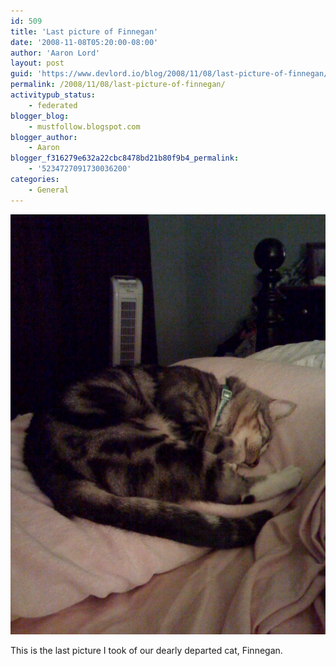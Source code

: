 ```yaml
---
id: 509
title: 'Last picture of Finnegan'
date: '2008-11-08T05:20:00-08:00'
author: 'Aaron Lord'
layout: post
guid: 'https://www.devlord.io/blog/2008/11/08/last-picture-of-finnegan/'
permalink: /2008/11/08/last-picture-of-finnegan/
activitypub_status:
    - federated
blogger_blog:
    - mustfollow.blogspot.com
blogger_author:
    - Aaron
blogger_f316279e632a22cbc8478bd21b80f9b4_permalink:
    - '5234727091730036200'
categories:
    - General
---
```


<p class="mobile-photo"><a href="/assets/img/2011/10/photo-723089.jpg"><img src="/assets/img/2011/10/photo-723089.jpg?w=225" border="0" alt="" /></a></p>This is the last picture I took of our dearly departed cat, Finnegan.<div class="blogger-post-footer"><img width='1' height='1' src='' alt='' /></div>